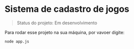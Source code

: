 <h1>Sistema de cadastro de jogos</h1>

>Status do projeto: Em desenvolvimento

Para rodar esse projeto na sua máquina, por vavoer digite:

```
node app.js
```
